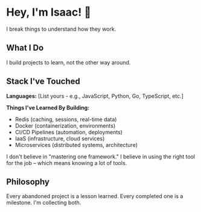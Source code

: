 # Hey, I'm Isaac! 👋

I break things to understand how they work.

## What I Do

I build projects to learn, not the other way around. 

## Stack I've Touched

**Languages:** [List yours - e.g., JavaScript, Python, Go, TypeScript, etc.]

**Things I've Learned By Building:**
- Redis (caching, sessions, real-time data)
- Docker (containerization, environments)
- CI/CD Pipelines (automation, deployments)
- IaaS (infrastructure, cloud services)
- Microservices (distributed systems, architecture)

I don't believe in "mastering one framework." I believe in using the right tool for the job – which means knowing a lot of tools.

## Philosophy

Every abandoned project is a lesson learned. Every completed one is a milestone. I'm collecting both.

